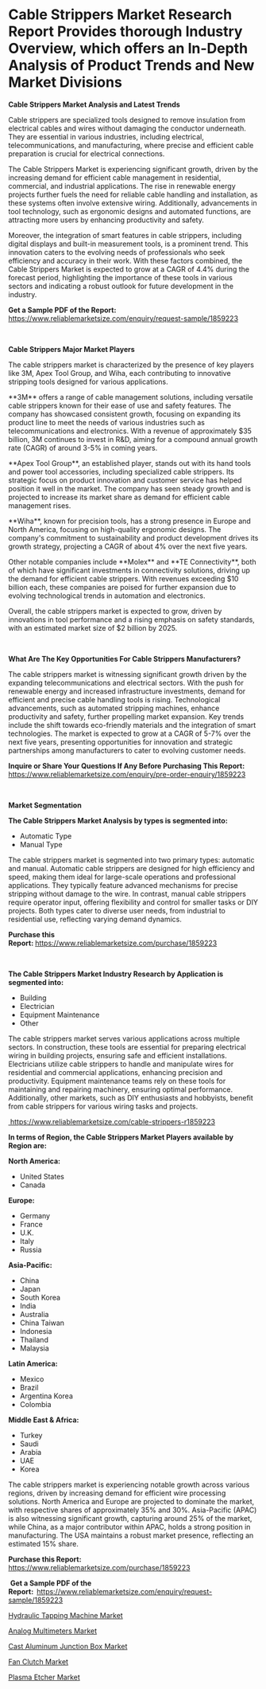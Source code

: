 <p><h1>Cable Strippers Market Research Report Provides thorough Industry Overview, which offers an In-Depth Analysis of Product Trends and New Market Divisions</h1></p><p><strong>Cable Strippers Market Analysis and Latest Trends</strong></p>
<p><p>Cable strippers are specialized tools designed to remove insulation from electrical cables and wires without damaging the conductor underneath. They are essential in various industries, including electrical, telecommunications, and manufacturing, where precise and efficient cable preparation is crucial for electrical connections.</p><p>The Cable Strippers Market is experiencing significant growth, driven by the increasing demand for efficient cable management in residential, commercial, and industrial applications. The rise in renewable energy projects further fuels the need for reliable cable handling and installation, as these systems often involve extensive wiring. Additionally, advancements in tool technology, such as ergonomic designs and automated functions, are attracting more users by enhancing productivity and safety.</p><p>Moreover, the integration of smart features in cable strippers, including digital displays and built-in measurement tools, is a prominent trend. This innovation caters to the evolving needs of professionals who seek efficiency and accuracy in their work. With these factors combined, the Cable Strippers Market is expected to grow at a CAGR of 4.4% during the forecast period, highlighting the importance of these tools in various sectors and indicating a robust outlook for future development in the industry.</p></p>
<p><strong>Get a Sample PDF of the Report:&nbsp;</strong> <a href="https://www.reliablemarketsize.com/enquiry/request-sample/1859223?utm_campaign=2005&utm_medium=2&utm_source=Github&utm_content=ia&utm_term=08042025&utm_id=cable-strippers">https://www.reliablemarketsize.com/enquiry/request-sample/1859223</a></p>
<p>&nbsp;</p>
<p><strong>Cable Strippers Major Market Players</strong></p>
<p><p>The cable strippers market is characterized by the presence of key players like 3M, Apex Tool Group, and Wiha, each contributing to innovative stripping tools designed for various applications. </p><p>**3M** offers a range of cable management solutions, including versatile cable strippers known for their ease of use and safety features. The company has showcased consistent growth, focusing on expanding its product line to meet the needs of various industries such as telecommunications and electronics. With a revenue of approximately $35 billion, 3M continues to invest in R&D, aiming for a compound annual growth rate (CAGR) of around 3-5% in coming years.</p><p>**Apex Tool Group**, an established player, stands out with its hand tools and power tool accessories, including specialized cable strippers. Its strategic focus on product innovation and customer service has helped position it well in the market. The company has seen steady growth and is projected to increase its market share as demand for efficient cable management rises.</p><p>**Wiha**, known for precision tools, has a strong presence in Europe and North America, focusing on high-quality ergonomic designs. The company's commitment to sustainability and product development drives its growth strategy, projecting a CAGR of about 4% over the next five years.</p><p>Other notable companies include **Molex** and **TE Connectivity**, both of which have significant investments in connectivity solutions, driving up the demand for efficient cable strippers. With revenues exceeding $10 billion each, these companies are poised for further expansion due to evolving technological trends in automation and electronics.</p><p>Overall, the cable strippers market is expected to grow, driven by innovations in tool performance and a rising emphasis on safety standards, with an estimated market size of $2 billion by 2025.</p></p>
<p>&nbsp;</p>
<p><strong>What Are The Key Opportunities For Cable Strippers Manufacturers?</strong></p>
<p><p>The cable strippers market is witnessing significant growth driven by the expanding telecommunications and electrical sectors. With the push for renewable energy and increased infrastructure investments, demand for efficient and precise cable handling tools is rising. Technological advancements, such as automated stripping machines, enhance productivity and safety, further propelling market expansion. Key trends include the shift towards eco-friendly materials and the integration of smart technologies. The market is expected to grow at a CAGR of 5-7% over the next five years, presenting opportunities for innovation and strategic partnerships among manufacturers to cater to evolving customer needs.</p></p>
<p><strong>Inquire or Share Your Questions If Any Before Purchasing This Report:</strong> <a href="https://www.reliablemarketsize.com/enquiry/pre-order-enquiry/1859223?utm_campaign=2005&utm_medium=2&utm_source=Github&utm_content=ia&utm_term=08042025&utm_id=cable-strippers">https://www.reliablemarketsize.com/enquiry/pre-order-enquiry/1859223</a></p>
<p>&nbsp;</p>
<p><strong>Market Segmentation</strong></p>
<p><strong>The Cable Strippers Market Analysis by types is segmented into:</strong></p>
<p><ul><li>Automatic Type</li><li>Manual Type</li></ul></p>
<p><p>The cable strippers market is segmented into two primary types: automatic and manual. Automatic cable strippers are designed for high efficiency and speed, making them ideal for large-scale operations and professional applications. They typically feature advanced mechanisms for precise stripping without damage to the wire. In contrast, manual cable strippers require operator input, offering flexibility and control for smaller tasks or DIY projects. Both types cater to diverse user needs, from industrial to residential use, reflecting varying demand dynamics.</p></p>
<p><strong>Purchase this Report:&nbsp;</strong><a href="https://www.reliablemarketsize.com/purchase/1859223?utm_campaign=2005&utm_medium=2&utm_source=Github&utm_content=ia&utm_term=08042025&utm_id=cable-strippers">https://www.reliablemarketsize.com/purchase/1859223</a></p>
<p>&nbsp;</p>
<p><strong>The Cable Strippers Market Industry Research by Application is segmented into:</strong></p>
<p><ul><li>Building</li><li>Electrician</li><li>Equipment Maintenance</li><li>Other</li></ul></p>
<p><p>The cable strippers market serves various applications across multiple sectors. In construction, these tools are essential for preparing electrical wiring in building projects, ensuring safe and efficient installations. Electricians utilize cable strippers to handle and manipulate wires for residential and commercial applications, enhancing precision and productivity. Equipment maintenance teams rely on these tools for maintaining and repairing machinery, ensuring optimal performance. Additionally, other markets, such as DIY enthusiasts and hobbyists, benefit from cable strippers for various wiring tasks and projects.</p></p>
<p><a href="https://www.reliablemarketsize.com/cable-strippers-r1859223?utm_campaign=2005&utm_medium=2&utm_source=Github&utm_content=ia&utm_term=08042025&utm_id=cable-strippers">&nbsp;https://www.reliablemarketsize.com/cable-strippers-r1859223</a></p>
<p><strong>In terms of Region, the Cable Strippers Market Players available by Region are:</strong></p>
<p>
    <p> <strong> North America: </strong>
        <ul>
            <li>United States</li>
            <li>Canada</li>
        </ul>
        </p> 
    <p> <strong> Europe: </strong>
        <ul>
            <li>Germany</li>
            <li>France</li>
            <li>U.K.</li>
            <li>Italy</li>
            <li>Russia</li>
        </ul>
        </p> 
    <p> <strong> Asia-Pacific: </strong>
        <ul>
            <li>China</li>
            <li>Japan</li>
            <li>South Korea</li>
            <li>India</li>
            <li>Australia</li>
            <li>China Taiwan</li>
            <li>Indonesia</li>
            <li>Thailand</li>
            <li>Malaysia</li>
        </ul>
        </p> 
    <p> <strong> Latin America: </strong>
        <ul>
            <li>Mexico</li>
            <li>Brazil</li>
            <li>Argentina Korea</li>
            <li>Colombia</li>
        </ul>
        </p> 
    <p> <strong> Middle East & Africa: </strong>
        <ul>
            <li>Turkey</li>
            <li>Saudi</li>
            <li>Arabia</li>
            <li>UAE</li>
            <li>Korea</li>
        </ul>
    </p>
    </p>
<p><p>The cable strippers market is experiencing notable growth across various regions, driven by increasing demand for efficient wire processing solutions. North America and Europe are projected to dominate the market, with respective shares of approximately 35% and 30%. Asia-Pacific (APAC) is also witnessing significant growth, capturing around 25% of the market, while China, as a major contributor within APAC, holds a strong position in manufacturing. The USA maintains a robust market presence, reflecting an estimated 15% share.</p></p>
<p><strong>Purchase this Report: </strong><a href="https://www.reliablemarketsize.com/purchase/1859223?utm_campaign=2005&utm_medium=2&utm_source=Github&utm_content=ia&utm_term=08042025&utm_id=cable-strippers">https://www.reliablemarketsize.com/purchase/1859223</a></p>
<p>&nbsp;<strong>Get a Sample PDF of the Report:&nbsp;&nbsp;</strong><a href="https://www.reliablemarketsize.com/enquiry/request-sample/1859223?utm_campaign=2005&utm_medium=2&utm_source=Github&utm_content=ia&utm_term=08042025&utm_id=cable-strippers">https://www.reliablemarketsize.com/enquiry/request-sample/1859223</a></p>
<p><strong></strong></p>
<p><p><a href="https://github.com/andulanick3/Market-Research-Report-List-1/blob/main/hydraulic-tapping-machine-market.md?utm_campaign=2005&utm_medium=2&utm_source=Github&utm_content=ia&utm_term=08042025&utm_id=cable-strippers">Hydraulic Tapping Machine Market</a></p><p><a href="https://github.com/lylyparadise/Market-Research-Report-List-6/blob/main/analog-multimeters-market.md?utm_campaign=2005&utm_medium=2&utm_source=Github&utm_content=ia&utm_term=08042025&utm_id=cable-strippers">Analog Multimeters Market</a></p><p><a href="https://github.com/kakeryttri0c/Market-Research-Report-List-1/blob/main/cast-aluminum-junction-box-market.md?utm_campaign=2005&utm_medium=2&utm_source=Github&utm_content=ia&utm_term=08042025&utm_id=cable-strippers">Cast Aluminum Junction Box Market</a></p><p><a href="https://github.com/BrandonBrown3773/Market-Research-Report-List-1/blob/main/fan-clutch-market.md?utm_campaign=2005&utm_medium=2&utm_source=Github&utm_content=ia&utm_term=08042025&utm_id=cable-strippers">Fan Clutch Market</a></p><p><a href="https://github.com/sleeprudantf/Market-Research-Report-List-1/blob/main/plasma-etcher-market.md?utm_campaign=2005&utm_medium=2&utm_source=Github&utm_content=ia&utm_term=08042025&utm_id=cable-strippers">Plasma Etcher Market</a></p></p>